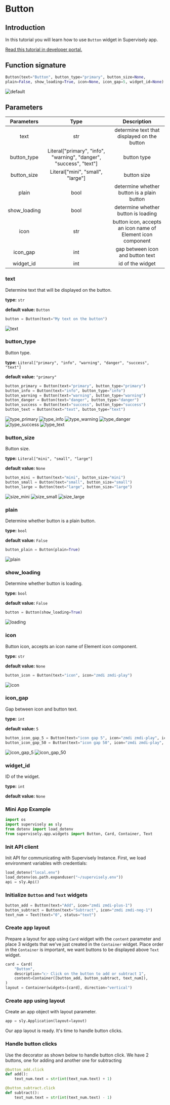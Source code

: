 # Button

## Introduction

In this tutorial you will learn how to use `Button` widget in Supervisely app.

[Read this tutorial in developer portal.](https://developer.supervise.ly/app-development/apps-with-gui/button)

## Function signature

```python
Button(text="Button", button_type="primary", button_size=None,
plain=False, show_loading=True, icon=None, icon_gap=5, widget_id=None)
```

![default](https://user-images.githubusercontent.com/48913536/202175644-0dc9c62a-544c-4460-8efa-f9af66e0b14f.png)

## Parameters

|  Parameters  |                                Type                                |                         Description                         |
| :----------: | :----------------------------------------------------------------: | :---------------------------------------------------------: |
|     text     |                                str                                 |         determine text that displayed on the button         |
| button_type  | Literal["primary", "info", "warning", "danger", "success", "text"] |                         button type                         |
| button_size  |                 Literal["mini", "small", "large"]                  |                         button size                         |
|    plain     |                                bool                                |         determine whether button is a plain button          |
| show_loading |                                bool                                |             determine whether button is loading             |
|     icon     |                                str                                 | button icon, accepts an icon name of Element icon component |
|   icon_gap   |                                int                                 |              gap between icon and button text               |
|  widget_id   |                                int                                 |                      id of the widget                       |

### text

Determine text that will be displayed on the button.

**type:** `str`

**default value:** `Button`

```python
button = Button(text="My text on the button")
```

![text](https://user-images.githubusercontent.com/48913536/202176057-d21bf18b-f6df-44ee-82a4-c87f5077dddb.png)

### button_type

Button type.

**type:** `Literal["primary", "info", "warning", "danger", "success", "text"]`

**default value:** `"primary"`

```python
button_primary = Button(text="primary", button_type="primary")
button_info = Button(text="info", button_type="info")
button_warning = Button(text="warning", button_type="warning")
button_danger = Button(text="danger", button_type="danger")
button_success = Button(text="success", button_type="success")
button_text = Button(text="text", button_type="text")
```

![type_primary](https://user-images.githubusercontent.com/48913536/202175723-19150a5c-3d62-474c-af7d-9802fffa6fc0.png)
![type_info](https://user-images.githubusercontent.com/48913536/202175740-14b07018-b823-4a5c-88fe-78018fb4283c.png)
![type_warning](https://user-images.githubusercontent.com/48913536/202175771-5f44ef74-4ffe-4865-8566-d332557b8e19.png)
![type_danger](https://user-images.githubusercontent.com/48913536/202175770-e96ef326-4c46-4f73-8e0e-c0788d8b0143.png)
![type_success](https://user-images.githubusercontent.com/48913536/202175768-b3934b08-b553-4f81-a209-4aa66b452c6f.png)
![type_text](https://user-images.githubusercontent.com/48913536/202175763-8140ff85-0bdb-41e0-9ad2-dbf5e0e5ea67.png)

### button_size

Button size.

**type:** `Literal["mini", "small", "large"]`

**default value:** `None`

```python
button_mini = Button(text="mini", button_size="mini")
button_small = Button(text="small", button_size="small")
button_large = Button(text="large", button_size="large")
```

![size_mini](https://user-images.githubusercontent.com/48913536/202175806-908797f7-f17a-49e1-bb52-935b5a1789f1.png)
![size_small](https://user-images.githubusercontent.com/48913536/202175804-bb9711af-d372-4e81-ae1d-2d905d2dcaa0.png)
![size_large](https://user-images.githubusercontent.com/48913536/202175800-ae6d2b9d-6b1c-45a9-b5ca-5b4a055f67e1.png)

### plain

Determine whether button is a plain button.

**type:** `bool`

**default value:** `False`

```python
button_plain = Button(plain=True)
```

![plain](https://user-images.githubusercontent.com/48913536/202175892-c7fb1d5f-5e69-4369-9d92-df58077d2840.png)

### show_loading

Determine whether button is loading.

**type:** `bool`

**default value:** `False`

```python
button = Button(show_loading=True)
```

![loading](https://user-images.githubusercontent.com/48913536/202188914-41937dfc-4613-49d5-8e12-377429501055.gif)

### icon

Button icon, accepts an icon name of Element icon component.

**type:** `str`

**default value:** `None`

```python
button_icon = Button(text="icon", icon="zmdi zmdi-play")
```

![icon](https://user-images.githubusercontent.com/48913536/202175834-eee3ec21-99b9-46e9-89c2-7a067f5d3362.png)

### icon_gap

Gap between icon and button text.

**type:** `int`

**default value:** `5`

```python
button_icon_gap_5 = Button(text="icon gap 5", icon="zmdi zmdi-play", icon_gap=5)
button_icon_gap_50 = Button(text="icon gap 50", icon="zmdi zmdi-play", icon_gap=50)
```

![icon_gap_5](https://user-images.githubusercontent.com/48913536/202175845-39f72731-e625-4793-b3aa-e232189d36ae.png)
![icon_gap_50](https://user-images.githubusercontent.com/48913536/202175842-14192061-4f6b-429c-8d5a-3af8997e85b0.png)

### widget_id

ID of the widget.

**type:** `int`

**default value:** `None`

### Mini App Example

```python
import os
import supervisely as sly
from dotenv import load_dotenv
from supervisely.app.widgets import Button, Card, Container, Text
```

### Init API client

Init API for communicating with Supervisely Instance. First, we load environment variables with credentials:

```python
load_dotenv("local.env")
load_dotenv(os.path.expanduser("~/supervisely.env"))
api = sly.Api()
```

### Initialize `Button` and `Text` widgets

```python
button_add = Button(text="Add", icon="zmdi zmdi-plus-1")
button_subtract = Button(text="Subtract", icon="zmdi zmdi-neg-1")
text_num = Text(text="0", status="text")
```

### Create app layout

Prepare a layout for app using `Card` widget with the `content` parameter and place 3 widgets that we've just created in the `Container` widget. Place order in the `Container` is important, we want buttons to be displayed above `Text` widget.

```python
card = Card(
    "Button",
    description="👉 Click on the button to add or subtract 1",
    content=Container([button_add, button_subtract, text_num]),
)
layout = Container(widgets=[card], direction="vertical")
```

### Create app using layout

Create an app object with layout parameter.

```python
app = sly.Application(layout=layout)
```

Our app layout is ready. It's time to handle button clicks.

### Handle button clicks

Use the decorator as shown below to handle button click.
We have 2 buttons, one for adding and another one for subtracting

```python
@button_add.click
def add():
    text_num.text = str(int(text_num.text) + 1)

@button_subtract.click
def subtract():
    text_num.text = str(int(text_num.text) - 1)
```
